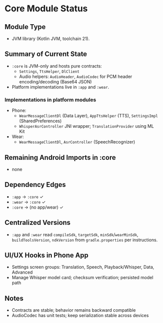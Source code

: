 # Core Module Status

## Module Type
- JVM library (Kotlin JVM, toolchain 21).

## Summary of Current State
- `:core` is JVM-only and hosts pure contracts:
  - `Settings`, `TtsHelper`, `DlClient`
  - Audio helpers: `AudioHeader`, `AudioCodec` for PCM header encoding/decoding (Base64 JSON)
- Platform implementations live in `:app` and `:wear`.

### Implementations in platform modules
- Phone:
  - `WearMessageClientDl` (Data Layer), `AppTtsHelper` (TTS), `SettingsImpl` (SharedPreferences)
  - `WhisperAsrController` JNI wrapper; `TranslationProvider` using ML Kit
- Wear:
  - `WearMessageClientDl`, `AsrController` (SpeechRecognizer)

## Remaining Android Imports in :core
- none

## Dependency Edges
- `:app` → `:core` ✓
- `:wear` → `:core` ✓
- `:core` → (no app/wear) ✓

## Centralized Versions
- `:app` and `:wear` read `compileSdk`, `targetSdk`, `minSdk`/`wearMinSdk`, `buildToolsVersion`, `ndkVersion` from `gradle.properties` per instructions.

## UI/UX Hooks in Phone App
- Settings screen groups: Translation, Speech, Playback/Whisper, Data, Advanced
- Manage Whisper model card; checksum verification; persisted model path

## Notes
- Contracts are stable; behavior remains backward compatible
- AudioCodec has unit tests; keep serialization stable across devices


